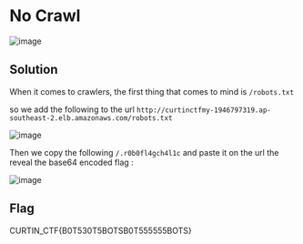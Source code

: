 # No Crawl

![image](https://github.com/6E3372/Curtin-Malaysia-CTF-2023/assets/129729880/fd7b425c-9620-42f9-a40c-c5349aa0d3b7)

## Solution

When it comes to crawlers, the first thing that comes to mind is `/robots.txt`

so we add the following to the url `http://curtinctfmy-1946797319.ap-southeast-2.elb.amazonaws.com/robots.txt`

![image](https://github.com/6E3372/Curtin-Malaysia-CTF-2023/assets/129729880/7cec7615-9f77-46ad-9d8d-3420a690ce74)

Then we copy the following `/.r0b0fl4gch4l1c` and paste it on the url the reveal the base64 encoded flag :

![image](https://github.com/6E3372/Curtin-Malaysia-CTF-2023/assets/129729880/301b9dc4-6e47-4836-9f1c-4d9a2fe92667)

## Flag

CURTIN_CTF{B0T530T5BOTSB0T555555BOTS}
